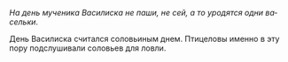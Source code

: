 _На день мученика Василиска не паши, не сей, а то уродятся одни ва­сельки_.

День Василиска считался соловьиным днем. Птицеловы именно в эту пору подслушивали соловьев для ловли.